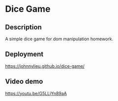 # Dice Game

## Description
A simple dice game for dom manipulation homework.

## Deployment
https://johnnylieu.github.io/dice-game/

## Video demo
https://youtu.be/G5LLjYn89aA
